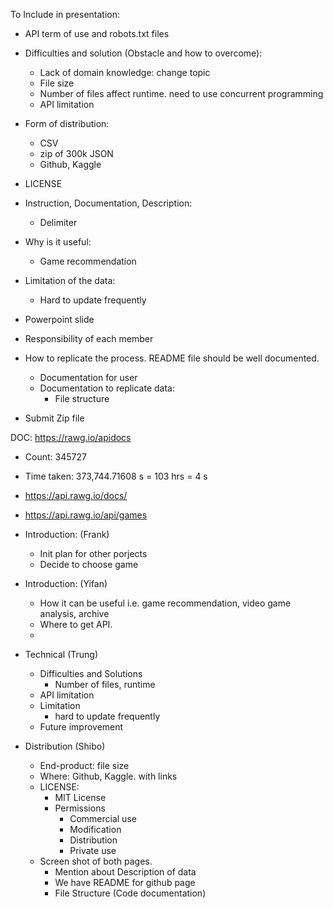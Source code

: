To Include in presentation:
- API term of use and robots.txt files
- Difficulties and solution (Obstacle and how to overcome):
	- Lack of domain knowledge: change topic
	- File size
	- Number of files affect runtime. need to use concurrent programming
	- API limitation
- Form of distribution:
	- CSV
	- zip of 300k JSON
	- Github, Kaggle
	
- LICENSE
- Instruction, Documentation, Description:
	- Delimiter
- Why is it useful:
	- Game recommendation
- Limitation of the data:
	- Hard to update frequently
	
- Powerpoint slide
- Responsibility of each member
- How to replicate the process. README file should be well documented.
	- Documentation for user
	- Documentation to replicate data:
		- File structure
- Submit Zip file


DOC:
https://rawg.io/apidocs
- Count: 345727
- Time taken: 373,744.71608‬ s = 103 hrs = 4 s
- https://api.rawg.io/docs/
- https://api.rawg.io/api/games

- Introduction: (Frank)
    - Init plan for other porjects
    - Decide to choose game

- Introduction: (Yifan)
    - How it can be useful i.e. game recommendation, video game analysis, archive
    - Where to get API. 
    - 

- Technical (Trung)
    - Difficulties and Solutions
        - Number of files, runtime
    - API limitation
    - Limitation
        - hard to update frequently
    - Future improvement
    
- Distribution (Shibo)
    - End-product: file size
    - Where: Github, Kaggle. with links
    - LICENSE:
        - MIT License
        - Permissions
            - Commercial use
            - Modification
            - Distribution
            - Private use
    - Screen shot of both pages. 
        - Mention about Description of data
        - We have README for github page
        - File Structure (Code documentation)
    
    
